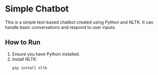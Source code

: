 # Simple Chatbot

This is a simple text-based chatbot created using Python and NLTK. It can handle basic conversations and respond to user inputs.

## How to Run

1. Ensure you have Python installed.
2. Install NLTK:
   ```bash
   pip install nltk
